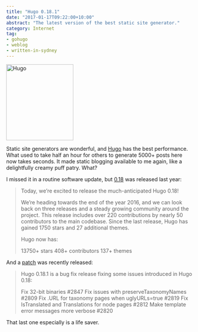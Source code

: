 ```yaml
---
title: "Hugo 0.18.1"
date: "2017-01-17T09:22:00+10:00"
abstract: "The latest version of the best static site generator."
category: Internet
tag:
- gohugo
- weblog
- written-in-sydney
---
```

<p><img src="https://rubenerd.com/files/2017/hugo@1x.png" alt="Hugo" style="width:180px; height:204px;" srcset="https://rubenerd.com/files/2017/hugo@1x.png 1x, https://rubenerd.com/files/2017/hugo@2x.png 2x" /></p>

Static site generators are wonderful, and [Hugo] has the best performance. What used to take half an hour for others to generate 5000+ posts here now takes seconds. It made static blogging available to me again, like a delightfully creamy puff patry. What?

I missed it in a routine software update, but [0.18] was released last year:

> Today, we’re excited to release the much-anticipated Hugo 0.18!
> 
> We’re heading towards the end of the year 2016, and we can look back on three releases and a steady growing community around the project. This release includes over 220 contributions by nearly 50 contributors to the main codebase. Since the last release, Hugo has gained 1750 stars and 27 additional themes.
>
> Hugo now has:
>
>    13750+ stars
>    408+ contributors
>    137+ themes

And a [patch] was recently released:

> Hugo 0.18.1 is a bug fix release fixing some issues introduced in Hugo 0.18:
>
>    Fix 32-bit binaries #2847
>    Fix issues with preserveTaxonomyNames #2809
>    Fix .URL for taxonomy pages when uglyURLs=true #2819
>    Fix IsTranslated and Translations for node pages #2812
>    Make template error messages more verbose #2820

That last one especially is a life saver.

[Hugo]: https://gohugo.io/
[0.18]: https://github.com/spf13/hugo/releases/tag/v0.18
[patch]: https://github.com/spf13/hugo/releases/tag/v0.18.1

